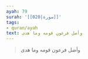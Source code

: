 ```yaml
---
ayah: 79
surah: '[[020|سورة]]'
tags:
- quran/ayah
text: وأضل فرعون قومه وما هدى
---
```

> وأضل فرعون قومه وما هدى
